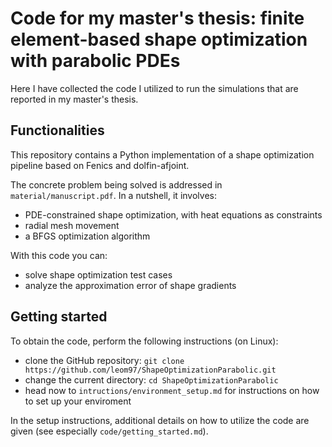 # Code for my master's thesis: finite element-based shape optimization with parabolic PDEs

Here I have collected the code I utilized to run the simulations that are reported in my master's thesis.

## Functionalities

This repository contains a Python implementation of a shape optimization pipeline based on Fenics and dolfin-afjoint.

The concrete problem being solved is addressed in `material/manuscript.pdf`. In a nutshell, it involves:
- PDE-constrained shape optimization, with heat equations as constraints
- radial mesh movement
- a BFGS optimization algorithm

With this code you can:
- solve shape optimization test cases
- analyze the approximation error of shape gradients

## Getting started

To obtain the code, perform the following instructions (on Linux):
- clone the GitHub repository: `git clone https://github.com/leom97/ShapeOptimizationParabolic.git`
- change the current directory: `cd ShapeOptimizationParabolic`
- head now to `intructions/environment_setup.md` for instructions on how to set up your enviroment

In the setup instructions, additional details on how to utilize the code are given (see especially `code/getting_started.md`).
